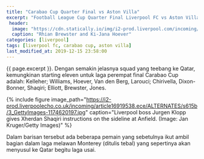 ```yaml
---
title: "Carabao Cup Quarter Final vs Aston Villa"
excerpt: "Football League Cup Quarter Final Liverpool FC vs Aston Villa. Rabu, 18 Desember 2019, 02:45 WIB"
 header:
  image: "https://cdn.statically.io/img/i2-prod.liverpool.com/incoming/article16681628.ece/ALTERNATES/s810/0_GettyImages-1164740160.jpg"
  caption: "Rhian Brewster and Ki-Jana Hoever"
categories: [liverpool]
tags: [liverpool fc, carabao cup, aston villa]
last_modified_at: 2019-12-15 23:58:00
---
```


{{ page.excerpt }}. Dengan semakin jelasnya squad yang teebang ke Qatar, kemungkinan starting eleven untuk laga perempat final Carabao Cup adalah: Kelleher; Williams, Hoever, Van den Berg, Larouci; Chirivella, Dixon-Bonner, Shaqiri; Elliott, Brewster, Jones.

{% include figure image_path="https://i2-prod.liverpoolecho.co.uk/incoming/article16919538.ece/ALTERNATES/s615b/3_GettyImages-1174620197.jpg" caption="Liverpool boss Jurgen Klopp gives Xherdan Shaqiri instructions on the sideline at Anfield. (Image: Jan Kruger/Getty Images)" %}

Dalam barisan tersebut ada beberapa pemain yang sebetulnya ikut ambil bagian dalam laga melawan Monterey (ditulis tebal) yang sepertinya akan menyusul ke Qatar begitu laga usai.
